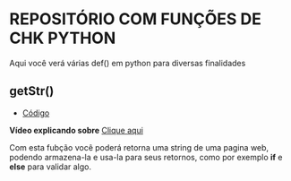 # REPOSITÓRIO COM FUNÇÕES DE CHK PYTHON
Aqui você verá várias def() em python para diversas finalidades 

## getStr()
- [Código](https://github.com/Pugn0/python/blob/main/funcaes/getStr.py)

 **Vídeo explicando sobre**
 [Clique aqui](#)

Com esta fubção você poderá retorna uma string de uma pagina web, podendo armazena-la e usa-la para seus retornos, como por exemplo
**if** e **else** para validar algo.
